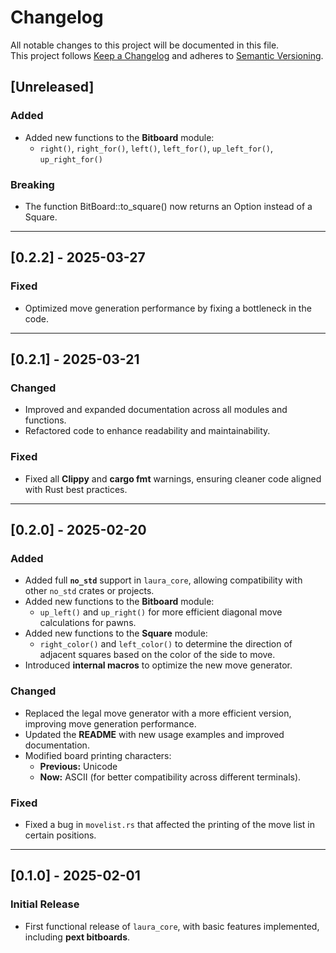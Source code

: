 # Changelog

All notable changes to this project will be documented in this file.  
This project follows [Keep a Changelog][changelog-link] and adheres to [Semantic Versioning][semver-link].

## [Unreleased]

### Added
- Added new functions to the **Bitboard** module:
  - `right()`, `right_for()`, `left()`, `left_for()`, `up_left_for()`, `up_right_for()`

### Breaking
- The function BitBoard::to_square() now returns an Option<Square> instead of a Square.

---

## [0.2.2] - 2025-03-27

### Fixed
- Optimized move generation performance by fixing a bottleneck in the code.

---

## [0.2.1] - 2025-03-21

### Changed
- Improved and expanded documentation across all modules and functions.
- Refactored code to enhance readability and maintainability.

### Fixed
- Fixed all **Clippy** and **cargo fmt** warnings, ensuring cleaner code aligned with Rust best practices.

---

## [0.2.0] - 2025-02-20

### Added
- Added full **`no_std`** support in `laura_core`, allowing compatibility with other `no_std` crates or projects.
- Added new functions to the **Bitboard** module:  
  - `up_left()` and `up_right()` for more efficient diagonal move calculations for pawns.  
- Added new functions to the **Square** module:  
  - `right_color()` and `left_color()` to determine the direction of adjacent squares based on the color of the side to move.  
- Introduced **internal macros** to optimize the new move generator.

### Changed
- Replaced the legal move generator with a more efficient version, improving move generation performance.
- Updated the **README** with new usage examples and improved documentation.
- Modified board printing characters:  
  - **Previous:** Unicode  
  - **Now:** ASCII (for better compatibility across different terminals).

### Fixed
- Fixed a bug in `movelist.rs` that affected the printing of the move list in certain positions.

---

## [0.1.0] - 2025-02-01

### Initial Release
- First functional release of `laura_core`, with basic features implemented, including **pext bitboards**.


[changelog-link]:https://keepachangelog.com/en/1.1.0/
[semver-link]:https://semver.org/